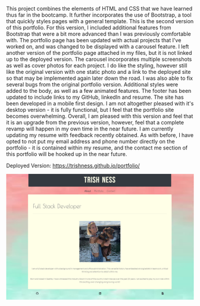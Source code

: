 This project combines the elements of HTML and CSS that we have learned thus far in the bootcamp. It further incorporates the use of Bootstrap, a tool that quickly styles pages with a general template. This is the second version of this portfolio. For this version, I included additional features from Bootstrap that were a bit more advanced than I was previously comfortable with. The portfolio page has been updated with actual projects that I've worked on, and was changed to be displayed with a carousel feature. I left another version of the portfolio page attached in my files, but it is not linked up to the deployed version. The carousel incorporates multiple screenshots as well as cover photos for each project. I do like the styling, however still like the original version with one static photo and a link to the deployed site so that may be implemented again later down the road. I was also able to fix several bugs from the original portfolio version. Additional styles were added to the body, as well as a few animated features. The footer has been updated to include links to my GitHub, linkedIn and resume. The site has been developed in a mobile first design. I am not altogether pleased with it's desktop version - it is fully functional, but I feel that the portfolio site becomes overwhelming. Overall, I am pleased with this version and feel that it is an upgrade from the previous version, however, feel that a complete revamp will happen in my own time in the near future. I am currently updating my resume with feedback recently obtained. As with before, I have opted to not put my email address and phone number directly on the portfolio - it is contained within my resume, and the contact me section of this portfolio will be hooked up in the near future.

Deployed Version: https://trishness.github.io/portfolio/

![alt text](./assets/portfolio.jpg)
